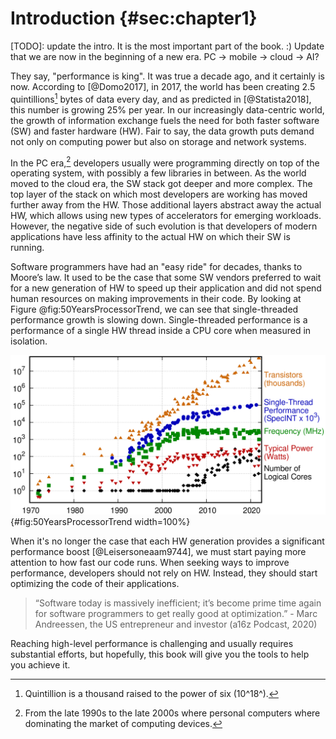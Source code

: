 # Introduction {#sec:chapter1}

[TODO]: update the intro. It is the most important part of the book. :) Update that we are now in the beginning of a new era. PC -> mobile -> cloud -> AI?

They say, "performance is king". It was true a decade ago, and it certainly is now. According to [@Domo2017], in 2017, the world has been creating 2.5 quintillions[^1] bytes of data every day, and as predicted in [@Statista2018], this number is growing 25% per year. In our increasingly data-centric world, the growth of information exchange fuels the need for both faster software (SW) and faster hardware (HW). Fair to say, the data growth puts demand not only on computing power but also on storage and network systems. 

In the PC era,[^2] developers usually were programming directly on top of the operating system, with possibly a few libraries in between. As the world moved to the cloud era, the SW stack got deeper and more complex. The top layer of the stack on which most developers are working has moved further away from the HW. Those additional layers abstract away the actual HW, which allows using new types of accelerators for emerging workloads. However, the negative side of such evolution is that developers of modern applications have less affinity to the actual HW on which their SW is running. 

Software programmers have had an "easy ride" for decades, thanks to Moore’s law. It used to be the case that some SW vendors preferred to wait for a new generation of HW to speed up their application and did not spend human resources on making improvements in their code. By looking at Figure @fig:50YearsProcessorTrend, we can see that single-threaded performance growth is slowing down. Single-threaded performance is a performance of a single HW thread inside a CPU core when measured in isolation.

![50 Years of Microprocessor Trend Data. *© Image by K. Rupp via karlrupp.net*. Original data up to the year 2010 collected and plotted by M. Horowitz, F. Labonte, O. Shacham, K. Olukotun, L. Hammond, and C. Batten. New plot and data collected for 2010-2021 by K. Rupp.](../../img/intro/50-years-processor-trend.png){#fig:50YearsProcessorTrend width=100%}

When it's no longer the case that each HW generation provides a significant performance boost [@Leisersoneaam9744], we must start paying more attention to how fast our code runs. When seeking ways to improve performance, developers should not rely on HW. Instead, they should start optimizing the code of their applications.

> “Software today is massively inefficient; it’s become prime time again for software programmers to get really good at optimization.” - Marc Andreessen, the US entrepreneur and investor (a16z Podcast, 2020)

Reaching high-level performance is challenging and usually requires substantial efforts, but hopefully, this book will give you the tools to help you achieve it.

[^1]: Quintillion is a thousand raised to the power of six (10^18^).

[^2]: From the late 1990s to the late 2000s where personal computers where dominating the market of computing devices.
